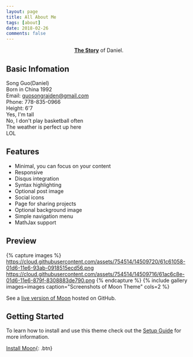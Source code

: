 ```yaml
---
layout: page
title: All About Me
tags: [about]
date: 2018-02-26
comments: false
---
```

    
<center><a href="https://github.com/RyogiShikii"><b>The Story</b></a> of Daniel.</center>

## Basic Infomation
Song Guo(Daniel)<br>
Born in China 1992<br>
Email: guosongraiden@gmail.com<br>
Phone: 778-835-0966<br>
Height: 6'7<br>
Yes, I'm tall<br>
No, I don't play basketball often<br>
The weather is perfect up here<br>
LOL

## Features
* Minimal, you can focus on your content
* Responsive
* Disqus integration
* Syntax highlighting
* Optional post image
* Social icons
* Page for sharing projects
* Optional background image
* Simple navigation menu
* MathJax support

## Preview

{% capture images %}
    https://cloud.githubusercontent.com/assets/754514/14509720/61c61058-01d6-11e6-93ab-0918515ecd56.png
    https://cloud.githubusercontent.com/assets/754514/14509716/61ac6c8e-01d6-11e6-879f-8308883de790.png
{% endcapture %}
{% include gallery images=images caption="Screenshots of Moon Theme" cols=2 %}

See a [live version of Moon](http://taylantatli.github.io/Moon) hosted on GitHub.

## Getting Started

To learn how to install and use this theme check out the [Setup Guide](http://taylantatli.me/Moon/moon-theme/) for more information.
      
[Install Moon](https://github.com/TaylanTatli/Moon){: .btn}
